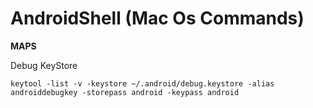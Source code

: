 AndroidShell (Mac Os Commands)
============

__MAPS__

Debug KeyStore
```
keytool -list -v -keystore ~/.android/debug.keystore -alias androiddebugkey -storepass android -keypass android
```
